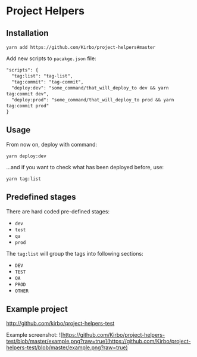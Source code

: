 # Project Helpers

## Installation

```
yarn add https://github.com/Kirbo/project-helpers#master
```

Add new scripts to `pacakge.json` file:
```
"scripts": {
  "tag:list": "tag-list",
  "tag:commit": "tag-commit",
  "deploy:dev": "some_command/that_will_deploy_to dev && yarn tag:commit dev",
  "deploy:prod": "some_command/that_will_deploy_to prod && yarn tag:commit prod"
}
```


## Usage

From now on, deploy with command:
```
yarn deploy:dev
```

...and if you want to check what has been deployed before, use:
```
yarn tag:list
```

## Predefined stages

There are hard coded pre-defined stages:
- `dev`
- `test`
- `qa`
- `prod`

The `tag:list` will group the tags into following sections:
- `DEV`
- `TEST`
- `QA`
- `PROD`
- `OTHER`

## Example project

http://github.com/kirbo/project-helpers-test

Example screenshot:
![https://github.com/Kirbo/project-helpers-test/blob/master/example.png?raw=true](https://github.com/Kirbo/project-helpers-test/blob/master/example.png?raw=true)
